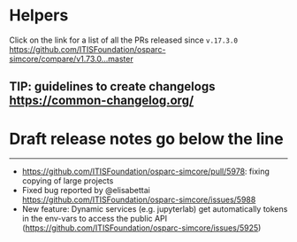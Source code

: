 # Helpers

Click on the link for a list of all the PRs released since `v.17.3.0` 
https://github.com/ITISFoundation/osparc-simcore/compare/v1.73.0...master

TIP: guidelines to create changelogs https://common-changelog.org/
---

# Draft release notes go below the line

---

- https://github.com/ITISFoundation/osparc-simcore/pull/5978: fixing copying of large projects
- Fixed bug reported by @elisabettai https://github.com/ITISFoundation/osparc-simcore/issues/5988
- New feature: Dynamic services (e.g. jupyterlab) get automatically tokens in the env-vars to access the public API (https://github.com/ITISFoundation/osparc-simcore/issues/5925)
